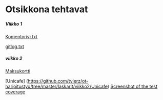 # Otsikkona tehtavat

##### _**Viikko 1**_
[Komentorivi.txt](https://github.com/tvierz/ot-harjoitustyo/blob/master/laskarit/komentorivi.txt)

[gitlog.txt](https://github.com/tvierz/ot-harjoitustyo/blob/master/laskarit/viikko1/komentorivi.txt)


##### viikko 2
[Maksukortti](https://github.com/tvierz/ot-harjoitustyo/tree/master/laskarit/viikko2/Maksukortti)

[Unicafe] (https://github.com/tvierz/ot-harjoitustyo/tree/master/laskarit/viikko2/Unicafe)
[Screenshot of the test coverage](https://github.com/tvierz/ot-harjoitustyo/blob/master/laskarit/viikko2/Screenshot%20from%202018-11-07%2015-44-33.png)
